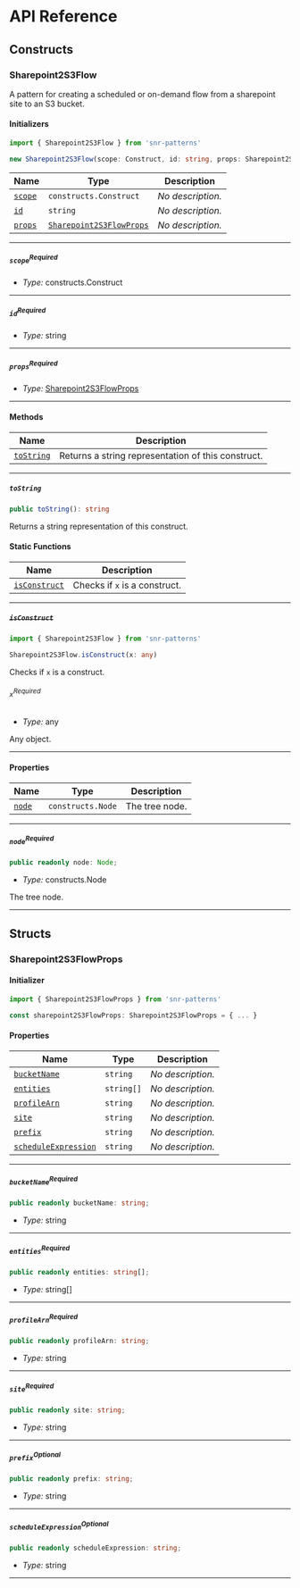 # API Reference <a name="API Reference" id="api-reference"></a>

## Constructs <a name="Constructs" id="Constructs"></a>

### Sharepoint2S3Flow <a name="Sharepoint2S3Flow" id="snr-patterns.Sharepoint2S3Flow"></a>

A pattern for creating a scheduled or on-demand flow from a sharepoint site to an S3 bucket.

#### Initializers <a name="Initializers" id="snr-patterns.Sharepoint2S3Flow.Initializer"></a>

```typescript
import { Sharepoint2S3Flow } from 'snr-patterns'

new Sharepoint2S3Flow(scope: Construct, id: string, props: Sharepoint2S3FlowProps)
```

| **Name** | **Type** | **Description** |
| --- | --- | --- |
| <code><a href="#snr-patterns.Sharepoint2S3Flow.Initializer.parameter.scope">scope</a></code> | <code>constructs.Construct</code> | *No description.* |
| <code><a href="#snr-patterns.Sharepoint2S3Flow.Initializer.parameter.id">id</a></code> | <code>string</code> | *No description.* |
| <code><a href="#snr-patterns.Sharepoint2S3Flow.Initializer.parameter.props">props</a></code> | <code><a href="#snr-patterns.Sharepoint2S3FlowProps">Sharepoint2S3FlowProps</a></code> | *No description.* |

---

##### `scope`<sup>Required</sup> <a name="scope" id="snr-patterns.Sharepoint2S3Flow.Initializer.parameter.scope"></a>

- *Type:* constructs.Construct

---

##### `id`<sup>Required</sup> <a name="id" id="snr-patterns.Sharepoint2S3Flow.Initializer.parameter.id"></a>

- *Type:* string

---

##### `props`<sup>Required</sup> <a name="props" id="snr-patterns.Sharepoint2S3Flow.Initializer.parameter.props"></a>

- *Type:* <a href="#snr-patterns.Sharepoint2S3FlowProps">Sharepoint2S3FlowProps</a>

---

#### Methods <a name="Methods" id="Methods"></a>

| **Name** | **Description** |
| --- | --- |
| <code><a href="#snr-patterns.Sharepoint2S3Flow.toString">toString</a></code> | Returns a string representation of this construct. |

---

##### `toString` <a name="toString" id="snr-patterns.Sharepoint2S3Flow.toString"></a>

```typescript
public toString(): string
```

Returns a string representation of this construct.

#### Static Functions <a name="Static Functions" id="Static Functions"></a>

| **Name** | **Description** |
| --- | --- |
| <code><a href="#snr-patterns.Sharepoint2S3Flow.isConstruct">isConstruct</a></code> | Checks if `x` is a construct. |

---

##### ~~`isConstruct`~~ <a name="isConstruct" id="snr-patterns.Sharepoint2S3Flow.isConstruct"></a>

```typescript
import { Sharepoint2S3Flow } from 'snr-patterns'

Sharepoint2S3Flow.isConstruct(x: any)
```

Checks if `x` is a construct.

###### `x`<sup>Required</sup> <a name="x" id="snr-patterns.Sharepoint2S3Flow.isConstruct.parameter.x"></a>

- *Type:* any

Any object.

---

#### Properties <a name="Properties" id="Properties"></a>

| **Name** | **Type** | **Description** |
| --- | --- | --- |
| <code><a href="#snr-patterns.Sharepoint2S3Flow.property.node">node</a></code> | <code>constructs.Node</code> | The tree node. |

---

##### `node`<sup>Required</sup> <a name="node" id="snr-patterns.Sharepoint2S3Flow.property.node"></a>

```typescript
public readonly node: Node;
```

- *Type:* constructs.Node

The tree node.

---


## Structs <a name="Structs" id="Structs"></a>

### Sharepoint2S3FlowProps <a name="Sharepoint2S3FlowProps" id="snr-patterns.Sharepoint2S3FlowProps"></a>

#### Initializer <a name="Initializer" id="snr-patterns.Sharepoint2S3FlowProps.Initializer"></a>

```typescript
import { Sharepoint2S3FlowProps } from 'snr-patterns'

const sharepoint2S3FlowProps: Sharepoint2S3FlowProps = { ... }
```

#### Properties <a name="Properties" id="Properties"></a>

| **Name** | **Type** | **Description** |
| --- | --- | --- |
| <code><a href="#snr-patterns.Sharepoint2S3FlowProps.property.bucketName">bucketName</a></code> | <code>string</code> | *No description.* |
| <code><a href="#snr-patterns.Sharepoint2S3FlowProps.property.entities">entities</a></code> | <code>string[]</code> | *No description.* |
| <code><a href="#snr-patterns.Sharepoint2S3FlowProps.property.profileArn">profileArn</a></code> | <code>string</code> | *No description.* |
| <code><a href="#snr-patterns.Sharepoint2S3FlowProps.property.site">site</a></code> | <code>string</code> | *No description.* |
| <code><a href="#snr-patterns.Sharepoint2S3FlowProps.property.prefix">prefix</a></code> | <code>string</code> | *No description.* |
| <code><a href="#snr-patterns.Sharepoint2S3FlowProps.property.scheduleExpression">scheduleExpression</a></code> | <code>string</code> | *No description.* |

---

##### `bucketName`<sup>Required</sup> <a name="bucketName" id="snr-patterns.Sharepoint2S3FlowProps.property.bucketName"></a>

```typescript
public readonly bucketName: string;
```

- *Type:* string

---

##### `entities`<sup>Required</sup> <a name="entities" id="snr-patterns.Sharepoint2S3FlowProps.property.entities"></a>

```typescript
public readonly entities: string[];
```

- *Type:* string[]

---

##### `profileArn`<sup>Required</sup> <a name="profileArn" id="snr-patterns.Sharepoint2S3FlowProps.property.profileArn"></a>

```typescript
public readonly profileArn: string;
```

- *Type:* string

---

##### `site`<sup>Required</sup> <a name="site" id="snr-patterns.Sharepoint2S3FlowProps.property.site"></a>

```typescript
public readonly site: string;
```

- *Type:* string

---

##### `prefix`<sup>Optional</sup> <a name="prefix" id="snr-patterns.Sharepoint2S3FlowProps.property.prefix"></a>

```typescript
public readonly prefix: string;
```

- *Type:* string

---

##### `scheduleExpression`<sup>Optional</sup> <a name="scheduleExpression" id="snr-patterns.Sharepoint2S3FlowProps.property.scheduleExpression"></a>

```typescript
public readonly scheduleExpression: string;
```

- *Type:* string

---



